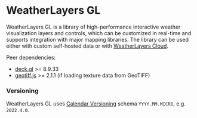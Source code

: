 # WeatherLayers GL

WeatherLayers GL is a library of high-performance interactive weather visualization layers and controls, which can be customized in real-time and supports integration with major mapping libraries. The library can be used either with custom self-hosted data or with [WeatherLayers Cloud](../weatherlayers-cloud/).

Peer dependencies:

* [deck.gl](https://deck.gl) >= 8.9.33
* [geotiff.js](https://github.com/geotiffjs/geotiff.js/) >= 2.1.1 (if loading texture data from GeoTIFF)

### Versioning

WeatherLayers GL uses [Calendar Versioning](https://calver.org/) schema `YYYY.MM.MICRO`, e.g. `2022.4.0`.
